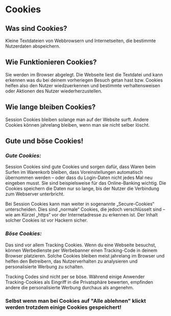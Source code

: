 # Cookies
## Was sind Cookies? ##

Kleine Textdateien von Webbrowsern und Internetseiten, die bestimmte Nutzerdaten abspeichern.

## Wie Funktionieren Cookies?

Sie werden im Browser abgelegt. Die Webseite liest die Textdatei und kann erkennen was du bei deinem vorheriegen Besuch getan hast bzw. Cookies helfen also den Nutzer wiedzuerkennen und bestimmte verhaltensweisen oder Aktionen des Nutzer wiederherzustellen.

## Wie lange bleiben Cookies?

Session Cookies bleiben solange man auf der Website surft.
Andere Cookies können jahrelang bleiben, wenn man sie nicht selber löscht.

## Gute und böse Cookies! ##

### *Gute Cookies:* ###
Session Cookies sind gute Cookies und sorgen dafür, dass Waren beim Surfen im Warenkorb bleiben, dass Voreinstellungen automatisch übernommen werden – oder dass du Login-Daten nicht jedes Mal neu eingeben musst. 
Sie sind beispielsweise für das Online-Banking wichtig. Die Cookies speichern die Daten nur so lange, bis der Nutzer die Verbindung zum Webserver unterbricht.

Bei Session Cookies kann man weiter in sogenannte „Secure-Cookies“ unterscheiden. Dies sind „normale“ Cookies, die jedoch verschlüsselt sind – wie am Kürzel „https“ vor der Internetadresse zu erkennen ist. Der Inhalt solcher Cookies ist vor Hackern sicher.

### *Böse Cookies:* ### 
Das sind vor allem Tracking Cookies. Wenn du eine Webseite besuchst, können Werbedienste per Werbebanner einen Tracking-Code in deinem Browser platzieren. Solche Cookies bleiben meist jahrelang im Browser und helfen den Betreibern, das Nutzerverhalten zu analysieren und personalisierte Werbung zu schalten. 

Tracking Codes sind nicht per se böse. Während einige Anwender Tracking-Cookies als Eingriff in die Privatsphäre bewerten, empfinden andere die personalisierte Werbung durchaus als angenehm.

### Selbst wenn man bei Cookies auf "Alle ablehnen" klickt werden trotzdem einige Cookies gespeichert! ###

